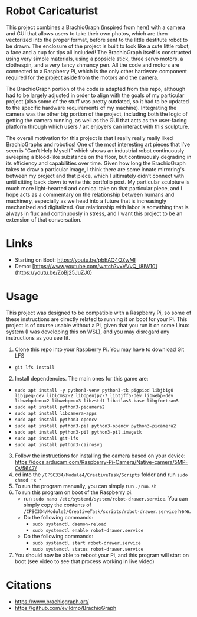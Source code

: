 # Robot Caricaturist
This project combines a BrachioGraph (inspired from here) with a camera and GUI that allows users to take their own photos, which are then vectorized into the proper format, before sent to the little destitute robot to be drawn. The enclosure of the project is built to look like a cute little robot, a face and a cup for tips all included! The BrachioGraph itself is constructed using very simple materials, using a popsicle stick, three servo motors, a clothespin, and a very fancy shmancy pen. All the code and motors are connected to a Raspberry Pi, which is the only other hardware component required for the project aside from the motors and the camera.

The BrachioGraph portion of the code is adapted from this repo, although had to be largely adjusted in order to align with the goals of my particular project (also some of the stuff was pretty outdated, so it had to be updated to the specific hardware requirements of my machine). Integrating the camera was the other big portion of the project, including both the logic of getting the camera running, as well as the GUI that acts as the user-facing platform through which users / art enjoyers can interact with this sculpture.

The overall motivation for this project is that I really really really liked BrachioGraphs and robotics! One of the most interesting art pieces that I’ve seen is “Can’t Help Myself” which shows an industrial robot continuously sweeping a blood-like substance on the floor, but continuously degrading in its efficiency and capabilities over time. Given how long the BrachioGraph takes to draw a particular image, I think there are some innate mirroring's between my project and that piece, which I ultimately didn’t connect with until sitting back down to write this portfolio post. My particular sculpture is much more light-hearted and comical take on that particular piece, and I hope acts as a commentary on the relationship between humans and machinery, especially as we head into a future that is increasingly mechanized and digitalized. Our relationship with labor is something that is always in flux and continuously in stress, and I want this project to be an extension of that conversation. 

# Links
- Starting on Boot: https://youtu.be/pbEAQ4QZwMI
- Demo: [https://www.youtube.com/watch?v=VVvQ_j8IW10](https://youtu.be/ZoBj25JuZJ0)


# Usage
This project was designed to be compatible with a Raspberry Pi, so some of these instructions are directly related to running it on boot for your Pi. This project is of course usable without a Pi, given that you run it on some Linux system (I was developing this on WSL), and you may disregard any instructions as you see fit.


1. Clone this repo into your Raspberry Pi. You may have to download Git LFS
  - `git lfs install`
2. Install dependencies. The main ones for this game are:
  - `sudo apt install -y python3-venv python3-tk pigpiod libjbig0 libjpeg-dev liblcms2-2 libopenjp2-7 libtiff5-dev libwebp-dev libwebpdemux2 libwebpmux3 libzstd1 libatlas3-base libgfortran5`
  - `sudo apt install python3-picamera2`
  - `sudo apt install libcamera-apps`
  - `sudo apt install python3-opencv`
  - `sudo apt install python3-pil python3-opencv python3-picamera2`
  - `sudo apt install python3-pil python3-pil.imagetk`
  - `sudo apt install git-lfs`
  - `sudo apt install python3-cairosvg`
3. Follow the instructions for installing the camera based on your device: https://docs.arducam.com/Raspberry-Pi-Camera/Native-camera/5MP-OV5647/
4. cd into the `/CPSC334/Module4/CreativeTask/Scripts` folder and run `sudo chmod +x *`
5. To run the program manually, you can simply run `./run.sh`
6. To run this program on boot of the Raspberry pi:
    - run `sudo nano /etc/systemd/system/robot-drawer.service`. You can simply copy the contents of `/CPSC334/Module2/CreativeTask/scripts/robot-drawer.service` here.
    - Do the following commands:
        - `sudo systemctl daemon-reload`
        - `sudo systemctl enable robot-drawer.service`
    - Do the following commands:
        - `sudo systemctl start robot-drawer.service`
        - `sudo systemctl status robot-drawer.service`
7. You should now be able to reboot your Pi, and this program will start on boot (see video to see that process working in live video)


# Citations
- https://www.brachiograph.art/
- https://github.com/evildmp/BrachioGraph
